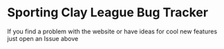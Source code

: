 # Sporting Clay League Bug Tracker

If you find a problem with the website or have ideas for cool new features just open an Issue above
